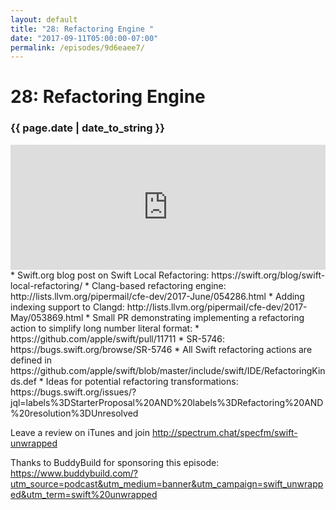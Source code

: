 ```yaml
---
layout: default
title: "28: Refactoring Engine "
date: "2017-09-11T05:00:00-07:00"
permalink: /episodes/9d6eaee7/
---
```


# 28: Refactoring Engine 

### {{ page.date | date_to_string }}

<iframe frameBorder="0" height="200px" scrolling="no" seamless src="https://player.simplecast.com/942f3e25-a7d6-4dbf-8b62-3326253070ba" width="100%"></iframe>
<br/>
* Swift.org blog post on Swift Local Refactoring: https://swift.org/blog/swift-local-refactoring/
* Clang-based refactoring engine: http://lists.llvm.org/pipermail/cfe-dev/2017-June/054286.html
* Adding indexing support to Clangd: http://lists.llvm.org/pipermail/cfe-dev/2017-May/053869.html
* Small PR demonstrating implementing a refactoring action to simplify long number literal format:
    * https://github.com/apple/swift/pull/11711
    * SR-5746: https://bugs.swift.org/browse/SR-5746
* All Swift refactoring actions are defined in https://github.com/apple/swift/blob/master/include/swift/IDE/RefactoringKinds.def
* Ideas for potential refactoring transformations: https://bugs.swift.org/issues/?jql=labels%3DStarterProposal%20AND%20labels%3DRefactoring%20AND%20resolution%3DUnresolved

Leave a review on iTunes and join http://spectrum.chat/specfm/swift-unwrapped

Thanks to BuddyBuild for sponsoring this episode: https://www.buddybuild.com/?utm_source=podcast&utm_medium=banner&utm_campaign=swift_unwrapped&utm_term=swift%20unwrapped
